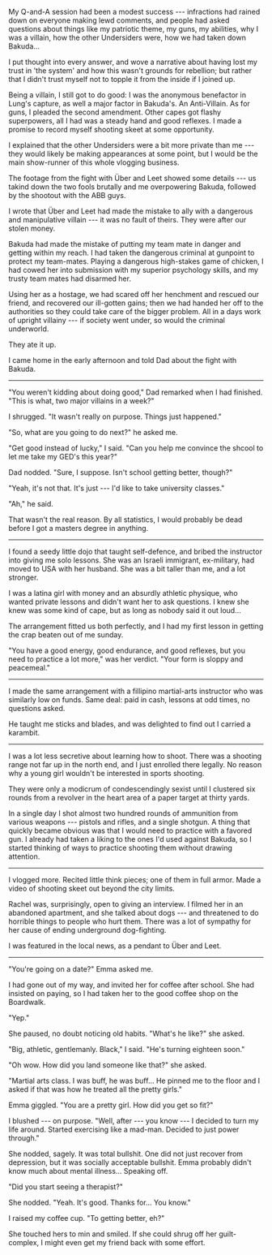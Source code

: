 My Q-and-A session had been a modest success
--- infractions had rained down on everyone making lewd comments, and people had asked
questions about things like my patriotic theme, my guns, my abilities, why I was a villain,
how the other Undersiders were, how we had taken down Bakuda...

I put thought into every answer, and wove a narrative about having lost my trust in 'the system'
and how this wasn't grounds for rebellion; but rather that I didn't trust myself not to
topple it from the inside if I joined up.

Being a villain, I still got to do good: I was the anonymous benefactor in Lung's capture,
as well a major factor in Bakuda's. An Anti-Villain. As for guns, I pleaded the second amendment.
Other capes got flashy superpowers, all I had was a steady hand and good reflexes. I made a promise
to record myself shooting skeet at some opportunity.

I explained that the other Undersiders were a bit more private than me --- they would
likely be making appearances at some point, but I would be the main show-runner of 
this whole vlogging business.

The footage from the fight with Über and Leet showed some details --- us takind down the two
fools brutally and me overpowering Bakuda, followed by the shootout with the ABB guys.

I wrote that Über and Leet had made the mistake to ally with a dangerous and manipulative
villain --- it was no fault of theirs. They were after our stolen money.

Bakuda had made the mistake of putting my team mate in danger and 
getting within my reach. I had taken the dangerous
criminal at gunpoint to protect my team-mates. Playing a dangerous high-stakes
game of chicken, I had cowed her into submission with my superior psychology skills,
and my trusty team mates had disarmed her.

Using her as a hostage, we had scared off her henchment and rescued our friend, and recovered
our ill-gotten gains; then we had handed her off to the authorities so they could take
care of the bigger problem. All in a days work of upright villainy --- if society went under,
so would the criminal underworld.

They ate it up.

I came home in the early afternoon and told Dad about the fight with Bakuda.

----

"You weren't kidding about doing good," Dad remarked when I had finished.
"This is what, two major villains in a week?"

I shrugged. "It wasn't really on purpose. Things just happened."

"So, what are you going to do next?" he asked me.

"Get good instead of lucky," I said. "Can you help me convince the shcool to let me
take my GED's this year?"

Dad nodded. "Sure, I suppose. Isn't school getting better, though?"

"Yeah, it's not that. It's just --- I'd like to take university classes."

"Ah," he said.

That wasn't the real reason. By all statistics, I would probably be dead before I
got a masters degree in anything.

----

I found a seedy little dojo that taught self-defence, and bribed the instructor into
giving me solo lessons. She was an Israeli immigrant, ex-military, had moved to USA
with her husband. She was a bit taller than me, and a lot stronger.

I was a latina girl with money and an absurdly athletic physique, who wanted private lessons
and didn't want her to ask questions. I knew she knew was some kind of cape, but as long
as nobody said it out loud...

The arrangement fitted us both perfectly, and I had my first lesson in getting the crap
beaten out of me sunday.

"You have a good energy, good endurance, and good reflexes, but you need to practice a lot more," was her
verdict. "Your form is sloppy and peacemeal."

----

I made the same arrangement with a fillipino martial-arts instructor who was similarly
low on funds. Same deal: paid in cash, lessons at odd times, no questions asked.

He taught me sticks and blades, and was delighted to find out I carried a karambit.

----

I was a lot less secretive about learning how to shoot. There was a shooting range not far up in the
north end, and I just enrolled there legally. No reason why a young girl wouldn't be interested in
sports shooting.

They were only a modicrum of condescendingly sexist until I clustered six rounds from a revolver
in the heart area of a paper target at thirty yards.

In a single day I shot almost two hundred rounds of ammunition from various weapons ---
pistols and rifles, and a single shotgun. A thing that quickly became obvious was that I would need
to practice with a favored gun. I already had taken a liking to the ones I'd used against Bakuda, so
I started thinking of ways to practice shooting them without drawing attention.

----

I vlogged more. Recited little think pieces; one of them in full armor. Made a video of shooting skeet out
beyond the city limits.

Rachel was, surprisingly, open to giving an interview. I filmed her in an abandoned apartment, and she
talked about dogs --- and threatened to do horrible things to people who hurt them. There was a lot of
sympathy for her cause of ending underground dog-fighting.

I was featured in the local news, as a pendant to Über and Leet.

----

"You're going on a date?" Emma asked me.

I had gone out of my way, and invited her for coffee after school. She had insisted on
paying, so I had taken her to the good coffee shop on the Boardwalk.

"Yep."

She paused, no doubt noticing old habits. "What's he like?" she asked.

"Big, athletic, gentlemanly. Black," I said. "He's turning eighteen soon."

"Oh wow. How did you land someone like that?" she asked.

"Martial arts class. I was buff, he was buff... He pinned me to the floor and I
asked if that was how he treated all the pretty girls."

Emma giggled. "You are a pretty girl. How did you get so fit?"

I blushed --- on purpose. "Well, after --- you know --- I decided to turn my life around.
Started exercising like a mad-man. Decided to just power through."

She nodded, sagely. It was total bullshit. One did not just recover from depression,
but it was socially acceptable bullshit. Emma probably didn't know much about mental illness...
Speaking off.

"Did you start seeing a therapist?"

She nodded. "Yeah. It's good. Thanks for... You know."

I raised my coffee cup. "To getting better, eh?"

She touched hers to min and smiled. If she could shrug off her guilt-complex, I might
even get my friend back with some effort.
